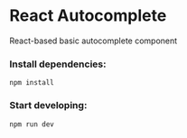 # React Autocomplete
React-based basic autocomplete component

### Install dependencies:
`npm install`

### Start developing:
`npm run dev`
